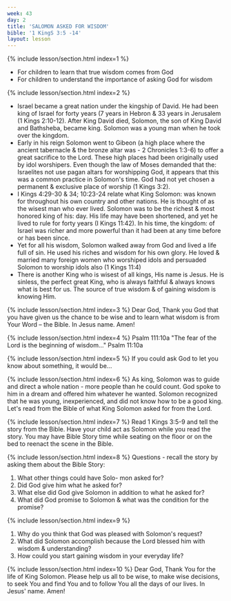 ```yaml
---
week: 43
day: 2
title: 'SALOMON ASKED FOR WISDOM'
bible: '1 KingS 3:5 -14'
layout: lesson
---
```



{% include lesson/section.html index=1 %}
- For children to learn that true wisdom comes from God
- For children to understand the importance of asking God for wisdom


{% include lesson/section.html index=2 %}
- Israel became a great nation under the kingship of David. He had been king of Israel for forty years (7 years in Hebron & 33 years in Jerusalem (1 Kings 2:10-12). After King David died, Solomon, the son of King David and Bathsheba, became king. Solomon was a young man when he took over the kingdom.
- Early in his reign Solomon went to Gibeon (a high place where the ancient tabernacle & the bronze altar was - 2 Chronicles 1:3-6) to offer a great sacrifice to the Lord. These high places had been originally used by idol worshipers. Even though the law of Moses demanded that the: Israelites not use pagan altars for worshipping God, it appears that this was a common practice in Solomon's time. God had not yet chosen a permanent & exclusive place of worship (1 Kings 3:2).
- I Kings 4:29-30 & 34; 10:23-24 relate what King Solomon: was known for throughout his own country and other nations. He is thought of as the wisest man who ever lived. Solomon was to be the richest & most honored king of his: day. His life may have been shortened, and yet he lived to rule for forty years (I Kings 11:42). In his time, the kingdom: of Israel was richer and more powerful than it had been at any time before or has been since.
- Yet for all his wisdom, Solomon walked away from God and lived a life full of sin. He used his riches and wisdom for his own glory. He loved & married many foreign women who worshiped idols and persuaded Solomon to worship idols also (1 Kings 11:4)
- There is another King who is wisest of all kings, His name is Jesus. He is sinless, the perfect great King, who is always faithful & always knows what is best for us. The source of true wisdom & of gaining wisdom is knowing Him.


{% include lesson/section.html index=3 %}
Dear God, Thank you God that you have given us the chance to be wise and to learn what wisdom is from Your Word – the Bible. In Jesus name. Amen!


{% include lesson/section.html index=4 %}
Psalm 111:10a "The fear of the Lord is the beginning of wisdom..." Psalm 11:10a


{% include lesson/section.html index=5 %}
If you could ask God to let you know about something, it would be...


{% include lesson/section.html index=6 %}
As king, Solomon was to guide and direct a whole nation - more people than he could count. God spoke to him in a dream and offered him whatever he wanted. Solomon recognized that he was young, inexperienced, and did not know how to be a good king. Let's read from the Bible of what King Solomon asked for from the Lord.


{% include lesson/section.html index=7 %}
Read 1 Kings 3:5-9 and tell the story from the Bible. Have your child act as Solomon while you read the story. You may have Bible Story time while seating on the floor or on the bed to reenact the scene in the Bible.


{% include lesson/section.html index=8 %}
Questions - recall the story by asking them about the Bible Story:
1. What other things could have Solo- mon asked for?
2. Did God give him what he asked for?
3. What else did God give Solomon in addition to what he asked for?
4. What did God promise to Solomon & what was the condition for the promise?


{% include lesson/section.html index=9 %}
1. Why do you think that God was pleased with Solomon's request?
2. What did Solomon accomplish because the Lord blessed him with wisdom & understanding?
3. How could you start gaining wisdom in your everyday life?


{% include lesson/section.html index=10 %}
Dear God, Thank You for the life of King Solomon. Please help us all to be wise, to make wise decisions, to seek You and find You and to follow You all the days of our lives. In Jesus' name. Amen!



